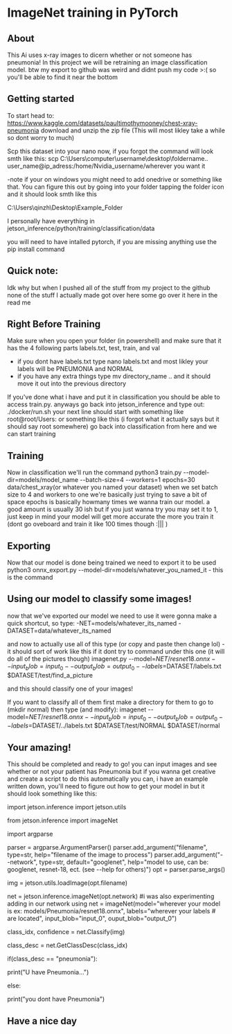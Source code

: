 # ImageNet training in PyTorch

## About

This Ai uses x-ray images to dicern whether or not someone has pneumonia! In this project we will be retraining an image classification model.
btw my export to github was weird and didnt push my code >:( so you'll be able to find it near the bottom 


## Getting started 

To start head to: https://www.kaggle.com/datasets/paultimothymooney/chest-xray-pneumonia 
download and unzip the zip file (This will most likley take a while so dont worry to much)

Scp this dataset into your nano now, if you forgot the command will look smth like this: scp C:\Users\computer\username\desktop\foldername.. user_name@ip_adress:/home/Nvidia_username/wherever you want it 

-note if your on windows you might need to add onedrive or something like that. You can figure this out by going into your folder tapping the folder icon and it should look smth like this 

C:\Users\qinzh\Desktop\Example_Folder

I personally have everything in jetson_inference/python/training/classification/data

you will need to have intalled pytorch, if you are missing anything use the pip install command 


## Quick note: 
Idk why but when I pushed all of the stuff from my project to the github none of the stuff I actually made got over here some go over it here in the read me 

## Right Before Training 
Make sure when you open your folder (in powershell) and make sure that it has the 4 following parts labels.txt, test, train, and val 
 - if you dont have labels.txt type nano labels.txt and most likley your labels will be PNEUMONIA and NORMAL 
 - if you have any extra things type mv directory_name .. and it should move it out into the previous directory 
 
 If you've done what i have and put it in classification you should be able to access train.py. 
 anyways go back into jetson_inference and type out: ./docker/run.sh 
 your next line should start with something like root@root/Users: or something like this (i forgot what it actually says but it should say root somewhere) 
 go back into classification from here and we can start training 
 
## Training 
Now in classification we'll run the command python3 train.py --model-dir=models/model_name --batch-size=4 --workers=1 epochs=30 data/chest_xray(or whatever you named your dataset) when we set batch size to 4 and workers to one we're basically just trying to save a bit  of space 
epochs is basically howmany times we wanna train our model. a good amount is usually 30 ish but if you just wanna try you may set it to 1, just keep in mind your model will get more accurate the more you train it (dont go oveboard and train it like 100 times though :||| )

## Exporting 
Now that our model is done being trained we need to export it to be used 
python3 onnx_export.py --model-dir=models/whatever_you_named_it - this is the command

## Using our model to classify some images! 
 now that we've exported our model we need to use it 
were gonna make a quick shortcut, so type:
-NET=models/whatever_its_named
-DATASET=data/whatever_its_named

and now to actually use all of this type (or copy and paste then change lol) - it should sort of work like this if it dont try to command under this one (it will do all of the pictures though)
imagenet.py --model=$NET/resnet18.onnx --input_blob=input_0 --output_blob=output_0 --labels=$DATASET/labels.txt $DATASET/test/find_a_picture

and this should classify one of your images!

If you want to classify all of them first make a directory for them to go to (mkdir normal)
then type (and modify): imagenet --model=$NET/resnet18.onnx --input_blob=input_0 --output_blob=output_0 --labels=$DATASET/../labels.txt \$DATASET/test/NORMAL $DATASET/normal

## Your amazing! 
This should be completed and ready to go! you can input images and see whether or not your patient has Pneumonia but if you wanna get creative and create a script to do this automatically you can, i have an example written down, you'll need to figure out how to get your model in but it should look something like this:

import jetson.inference
import jetson.utils

from jetson.inference import imageNet

import argparse

parser = argparse.ArgumentParser()
parser.add_argument("filename", type=str, help="filename of the image to process")
parser.add_argument("--network", type=str, default="googlenet", help="model to use, can be:  googlenet, resnet-18, ect. (see --help for others)")
opt = parser.parse_args()


img = jetson.utils.loadImage(opt.filename)

net = jetson.inference.imageNet(opt.network)
#i was also experimenting adding in our network using net = imageNet(model="wherever your model is ex: models/Pneumonia/resnet18.onnx", labels="wherever your labels # are located", input_blob="input_0", ouput_blob="output_0")

class_idx, confidence = net.Classify(img)

class_desc = net.GetClassDesc(class_idx)

if(class_desc == "pneumonia"):

  print("U have Pneumonia...")
  
else:

  print("you dont have Pneumonia")
  
  
 ## Have a nice day 










